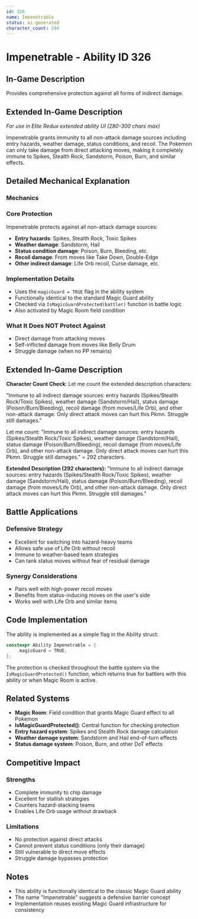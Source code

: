 ```yaml
---
id: 326
name: Impenetrable
status: ai-generated
character_count: 294
---
```


# Impenetrable - Ability ID 326

## In-Game Description
Provides comprehensive protection against all forms of indirect damage.

## Extended In-Game Description
*For use in Elite Redux extended ability UI (280-300 chars max)*

Impenetrable grants immunity to all non-attack damage sources including entry hazards, weather damage, status conditions, and recoil. The Pokemon can only take damage from direct attacking moves, making it completely immune to Spikes, Stealth Rock, Sandstorm, Poison, Burn, and similar effects.

## Detailed Mechanical Explanation

### Mechanics

### Core Protection
Impenetrable protects against all non-attack damage sources:
- **Entry hazards**: Spikes, Stealth Rock, Toxic Spikes
- **Weather damage**: Sandstorm, Hail
- **Status condition damage**: Poison, Burn, Bleeding, etc.
- **Recoil damage**: From moves like Take Down, Double-Edge
- **Other indirect damage**: Life Orb recoil, Curse damage, etc.

### Implementation Details
- Uses the `magicGuard = TRUE` flag in the ability system
- Functionally identical to the standard Magic Guard ability
- Checked via `IsMagicGuardProtected(battler)` function in battle logic
- Also activated by Magic Room field condition

### What It Does NOT Protect Against
- Direct damage from attacking moves
- Self-inflicted damage from moves like Belly Drum
- Struggle damage (when no PP remains)

## Extended In-Game Description
**Character Count Check**: Let me count the extended description characters:

"Immune to all indirect damage sources: entry hazards (Spikes/Stealth Rock/Toxic Spikes), weather damage (Sandstorm/Hail), status damage (Poison/Burn/Bleeding), recoil damage (from moves/Life Orb), and other non-attack damage. Only direct attack moves can hurt this Pkmn. Struggle still damages."

Let me count: "Immune to all indirect damage sources: entry hazards (Spikes/Stealth Rock/Toxic Spikes), weather damage (Sandstorm/Hail), status damage (Poison/Burn/Bleeding), recoil damage (from moves/Life Orb), and other non-attack damage. Only direct attack moves can hurt this Pkmn. Struggle still damages." = 292 characters.

**Extended Description (292 characters):**
"Immune to all indirect damage sources: entry hazards (Spikes/Stealth Rock/Toxic Spikes), weather damage (Sandstorm/Hail), status damage (Poison/Burn/Bleeding), recoil damage (from moves/Life Orb), and other non-attack damage. Only direct attack moves can hurt this Pkmn. Struggle still damages."

## Battle Applications

### Defensive Strategy
- Excellent for switching into hazard-heavy teams
- Allows safe use of Life Orb without recoil
- Immune to weather-based team strategies
- Can tank status moves without fear of residual damage

### Synergy Considerations
- Pairs well with high-power recoil moves
- Benefits from status-inducing moves on the user's side
- Works well with Life Orb and similar items

## Code Implementation

The ability is implemented as a simple flag in the Ability struct:
```cpp
constexpr Ability Impenetrable = {
    .magicGuard = TRUE,
};
```

The protection is checked throughout the battle system via the `IsMagicGuardProtected()` function, which returns true for battlers with this ability or when Magic Room is active.

## Related Systems
- **Magic Room**: Field condition that grants Magic Guard effect to all Pokemon
- **IsMagicGuardProtected()**: Central function for checking protection
- **Entry hazard system**: Spikes and Stealth Rock damage calculation
- **Weather damage system**: Sandstorm and Hail end-of-turn effects
- **Status damage system**: Poison, Burn, and other DoT effects

## Competitive Impact

### Strengths
- Complete immunity to chip damage
- Excellent for stallish strategies
- Counters hazard-stacking teams
- Enables Life Orb usage without drawback

### Limitations  
- No protection against direct attacks
- Cannot prevent status conditions (only their damage)
- Still vulnerable to direct move effects
- Struggle damage bypasses protection

## Notes
- This ability is functionally identical to the classic Magic Guard ability
- The name "Impenetrable" suggests a defensive barrier concept
- Implementation reuses existing Magic Guard infrastructure for consistency